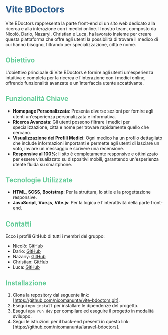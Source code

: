 # <span style="color:#285a8c">Vite BDoctors</span>

Vite BDoctors rappresenta la parte front-end di un sito web dedicato alla ricerca e alla interazione con i medici online. Il nostro team, composto da Nicolò, Dario, Nazaryi, Christian e Luca, ha lavorato insieme per creare questa piattaforma che offre agli utenti la possibilità di trovare il medico di cui hanno bisogno, filtrando per specializzazione, città e nome.

## <span style="color:#66cc99">Obiettivo</span>

L'obiettivo principale di Vite BDoctors è fornire agli utenti un'esperienza intuitiva e completa per la ricerca e l'interazione con i medici online, offrendo funzionalità avanzate e un'interfaccia utente accattivante.

## <span style="color:#66cc99">Funzionalità Chiave</span>

- **Homepage Personalizzata**: Presenta diverse sezioni per fornire agli utenti un'esperienza personalizzata e informativa.
- **Ricerca Avanzata**: Gli utenti possono filtrare i medici per specializzazione, città e nome per trovare rapidamente quello che cercano.
- **Visualizzazione dei Profili Medici**: Ogni medico ha un profilo dettagliato che include informazioni importanti e permette agli utenti di lasciare un voto, inviare un messaggio e scrivere una recensione.
- **Responsive al 100%**: Il sito è completamente responsive e ottimizzato per essere visualizzato su dispositivi mobili, garantendo un'esperienza utente fluida su smartphone.

## <span style="color:#66cc99">Tecnologie Utilizzate</span>

- **HTML**, **SCSS**, **Bootstrap**: Per la struttura, lo stile e la progettazione responsive.
- **JavaScript**, **Vue.js**, **Vite.js**: Per la logica e l'interattività della parte front-end.

## <span style="color:#66cc99">Contatti</span>

Ecco i profili GitHub di tutti i membri del gruppo:

- Nicolò: [GitHub](https://github.com/nicomanunta)
- Dario: [GitHub](https://github.com/DarioLoForti)
- Nazariy: [GitHub](https://github.com/Zariy7)
- Christian: [GitHub](https://github.com/Gresdian)
- Luca: [GitHub](https://github.com/LucaFormica17)

## <span style="color:#66cc99">Installazione</span>

1. Clona la repository dal seguente link: [https://github.com/nicomanunta/vite-bdoctors.git].
2. Esegui `npm install` per installare le dipendenze del progetto.
3. Esegui `npm run dev` per compilare ed eseguire il progetto in modalità sviluppo.
4. Segui le istruzioni per il back-end presenti in questo link: [https://github.com/nicomanunta/laravel-bdoctors].
